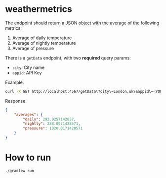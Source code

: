 # weathermetrics

The endpoint should return a JSON object with the average of the following metrics:
1. Average of daily temperature
2. Average of nightly temperature
3. Average of pressure

There is a `getData` endpoint, with two **required** query params:

-  `city`: City name
- `appid`: API Key

Example:
```sh
curl -X GET http://localhost:4567/getData\?city\=London,uk\&appid\=<YOUR_API_KEY>
```

Response:

```json
{
    "averages": {
        "daily": 292.9257142857,
        "nightly": 288.0971428571,
        "pressure": 1020.0171428571
    }
}
```


# How to run

```sh
./gradlew run
```

